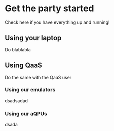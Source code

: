 # Get the party started

Check here if you have everything up and running!

## Using your laptop

Do blablabla

## Using QaaS

Do the same with the QaaS user

### Using our emulators

dsadsadad

### Using our aQPUs

dsada